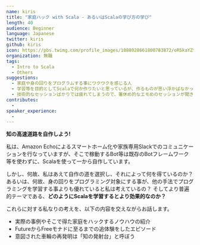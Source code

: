 ```yaml
---
name: kiris
title: "家庭ハック with Scala - あるいはScalaの学び方の学び"
length: 40
audience: Beginner
language: Japanese
twitter: kiris
github: kiris
icon: https://pbs.twimg.com/profile_images/1088028661800783872/oR5kaYZt_400x400.jpg
organization: 無職
tags:
  - Intro to Scala
  - Others
suggestions:
  - 家庭や身の回りをプログラムする事にワクワクを感じる人
  - 学習等を目的としてScalaで何か作りたいと思っているが、作るものが思い浮かばなかったり、途中で飽きてしまう人
  - 技術的なセッションばかりでは疲れてしまうので、箸休め的なエモめのセッションが聞きたい人
contributes:
  - 
speaker_experience:
  - 
---
```

**知の高速道路を自作しよう!**

私は、Amazon Echoによるスマートホーム化や家族専用Slackでのコミュニケーションを行なっていますが、そこで稼動するBot等は既存のBotフレームワーク等を使わずに、Scalaを使って一から自作しています。

しかし、何故、私はあえて自作の道を選択し、それによって何を得ているのか？
あるいは、何故、身の回りをプログラミング対象にする事が、他の手法でプログラミングを学習する事よりも優れていると私は考えているの？
そしてより普遍的テーマである、**どのようにScalaを学習するとより効果的なのか？**

これらに対する私なりの考えを、以下の内容を交えながらお話します。

- 実際の事例やそこで得た家庭をハックするノウハウの紹介
- FutureからFreeモナドに至るまでの追体験をしたエピソード
- 意図された車輪の再発明は「知の発射台」と呼ぼう
